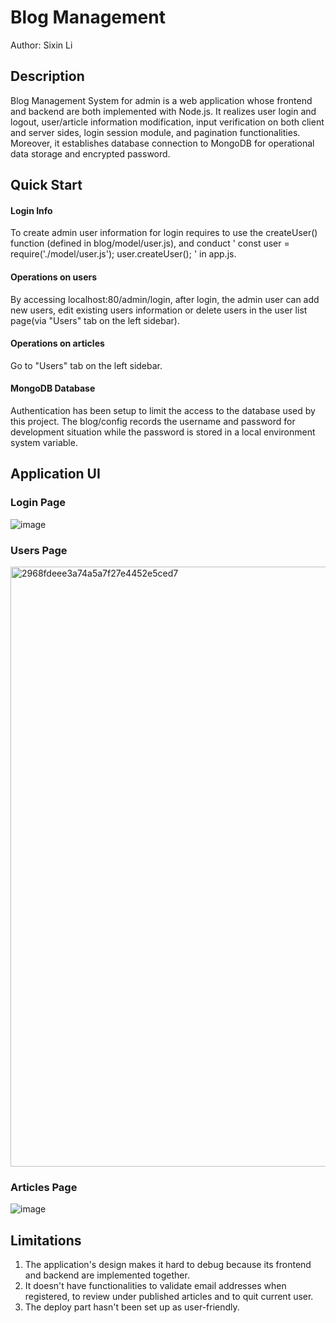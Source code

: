 # Blog Management
Author: Sixin Li

## Description
Blog Management System for admin is a web application whose frontend and backend are both implemented with Node.js. It realizes user login and logout, user/article information modification, input verification on both client and server sides, login session module, and pagination functionalities. Moreover, it establishes database connection to MongoDB for operational data storage and encrypted password.

## Quick Start
#### Login Info
To create admin user information for login requires to use the createUser() function (defined in blog/model/user.js), and conduct ' const user = require('./model/user.js'); user.createUser(); ' in app.js.

#### Operations on users
By accessing localhost:80/admin/login, after login, the admin user can add new users, edit existing users information or delete users in the user list page(via "Users" tab on the left sidebar).

#### Operations on articles
Go to "Users" tab on the left sidebar.

#### MongoDB Database
Authentication has been setup to limit the access to the database used by this project. The blog/config records the username and password for development situation while the password is stored in a local environment system variable.


## Application UI
### Login Page
![image](https://user-images.githubusercontent.com/45926850/148710533-4323820f-5a61-4c2a-8fa9-62a92fe00db4.png)

### Users Page
<img width="960" alt="2968fdeee3a74a5a7f27e4452e5ced7" src="https://user-images.githubusercontent.com/45926850/148710541-9e878602-c6e4-4e6f-ba3a-a743a8108269.png">

### Articles Page
![image](https://user-images.githubusercontent.com/45926850/148728355-e2058002-1de4-4c16-a9ca-d49dd2277943.png)

## Limitations
1. The application's design makes it hard to debug because its frontend and backend are implemented together.
2. It doesn't have functionalities to validate email addresses when registered, to review under published articles and to quit current user.
3. The deploy part hasn't been set up as user-friendly.
